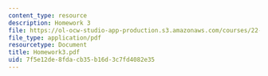 ```yaml
---
content_type: resource
description: Homework 3
file: https://ol-ocw-studio-app-production.s3.amazonaws.com/courses/22-058-principles-of-medical-imaging-fall-2002/7f5e12de8fdacb35b16d3c7fd4082e35_Homework3.pdf
file_type: application/pdf
resourcetype: Document
title: Homework3.pdf
uid: 7f5e12de-8fda-cb35-b16d-3c7fd4082e35
---
```


